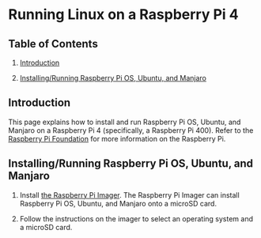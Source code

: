# Running Linux on a Raspberry Pi 4

## Table of Contents

1. [Introduction](#Introduction)

2. [Installing/Running Raspberry Pi OS, Ubuntu, and Manjaro](#Installing/Running-Raspberry-Pi-OS,-Ubuntu,-and-Manjaro)

## Introduction

This page explains how to install and run Raspberry Pi OS, Ubuntu, and Manjaro on a Raspberry Pi 4 (specifically, a Raspberry
Pi 400). Refer to the [Raspberry Pi Foundation](https://www.raspberrypi.org/) for more information
on the Raspberry Pi.


## Installing/Running Raspberry Pi OS, Ubuntu, and Manjaro

1. Install [the Raspberry Pi Imager](https://www.raspberrypi.com/software/). The Raspberry Pi
   Imager can install Raspberry Pi OS, Ubuntu, and Manjaro onto a microSD card.

2. Follow the instructions on the imager to select an operating system and a microSD card.
